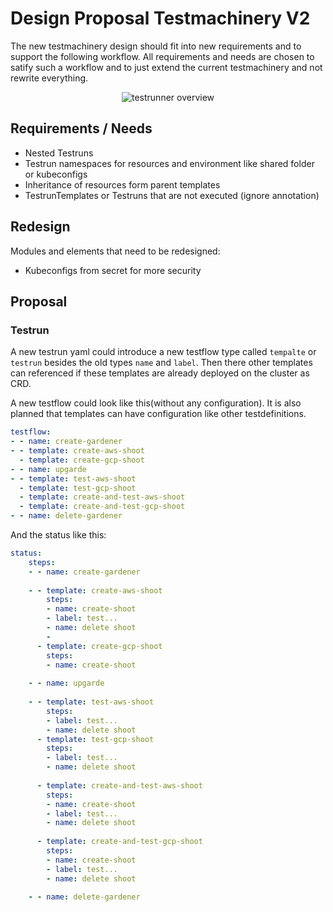 # Design Proposal Testmachinery V2

The new testmachinery design should fit into new requirements and to support the following workflow.
All requirements and needs are chosen to satify such a workflow and to just extend the current testmachinery and not rewrite everything.

<p align="center">
  <img alt= "testrunner overview" src="https://github.com/gardener/test-infra/raw/v2/docs/v2/V2Workflow.png">
</p>

## Requirements / Needs

* Nested Testruns
* Testrun namespaces for resources and environment like shared folder or kubeconfigs
* Inheritance of resources form parent templates
* TestrunTemplates or Testruns that are not executed (ignore annotation)

## Redesign

Modules and elements that need to be redesigned:
* Kubeconfigs from secret for more security

##  Proposal

### Testrun
A new testrun yaml could introduce a new testflow type called `tempalte` or `testrun` besides the old types `name` and `label`.
Then there other templates can referenced if these templates are already deployed on the cluster as CRD.

A new testflow could look like this(without any configuration).
It is also planned that templates can have configuration like other testdefinitions.
```yaml
testflow:
- - name: create-gardener
- - template: create-aws-shoot
  - template: create-gcp-shoot
- - name: upgarde
- - template: test-aws-shoot
  - template: test-gcp-shoot
  - template: create-and-test-aws-shoot
  - template: create-and-test-gcp-shoot
- - name: delete-gardener
```

And the status like this:
```yaml
status:
    steps:
    - - name: create-gardener
    
    - - template: create-aws-shoot
        steps:
        - name: create-shoot
        - label: test...
        - name: delete shoot
        - 
      - template: create-gcp-shoot
        steps:
        - name: create-shoot
        
    - - name: upgarde
    
    - - template: test-aws-shoot
        steps:
        - label: test...
        - name: delete shoot
      - template: test-gcp-shoot
        steps:
        - label: test...
        - name: delete shoot
        
      - template: create-and-test-aws-shoot
        steps:
        - name: create-shoot
        - label: test...
        - name: delete shoot
        
      - template: create-and-test-gcp-shoot
        steps:
        - name: create-shoot
        - label: test...
        - name: delete shoot
        
    - - name: delete-gardener
```